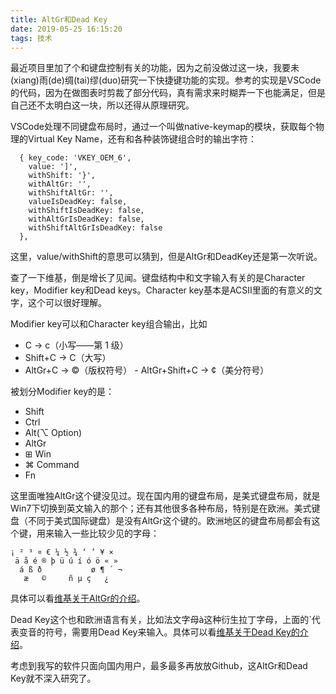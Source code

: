 ```yaml
---
title: AltGr和Dead Key
date: 2019-05-25 16:15:20
tags: 技术
---
```

最近项目里加了个和键盘控制有关的功能，因为之前没做过这一块，我要未(xiang)雨(de)绸(tai)缪(duo)研究一下快捷键功能的实现。参考的实现是VSCode的代码，因为在做图表时剪裁了部分代码，真有需求来时糊弄一下也能满足，但是自己还不太明白这一块，所以还得从原理研究。

VSCode处理不同键盘布局时，通过一个叫做native-keymap的模块，获取每个物理的Virtual Key Name，还有和各种装饰键组合时的输出字符：
```
  { key_code: 'VKEY_OEM_6',
    value: ']',
    withShift: '}',
    withAltGr: '',
    withShiftAltGr: '',
    valueIsDeadKey: false,
    withShiftIsDeadKey: false,
    withAltGrIsDeadKey: false,
    withShiftAltGrIsDeadKey: false
  },
```
这里，value/withShift的意思可以猜到，但是AltGr和DeadKey还是第一次听说。

查了一下维基，倒是增长了见闻。键盘结构中和文字输入有关的是Character key，Modifier key和Dead keys。Character key基本是ACSII里面的有意义的文字，这个可以很好理解。

Modifier key可以和Character key组合输出，比如
- C → c（小写——第 1 级）
- Shift+C → C（大写）
- AltGr+C → ©（版权符号）
​- AltGr+Shift+C → ¢（美分符号）

被划分Modifier key的是：
- Shift
- Ctrl
- Alt(⌥ Option)
- AltGr
- ⊞ Win
- ⌘ Command
- Fn

这里面唯独AltGr这个键没见过。现在国内用的键盘布局，是美式键盘布局，就是Win7下切换到英文输入的那个；还有其他很多各种布局，特别是在欧洲。美式键盘（不同于美式国际键盘）是没有AltGr这个键的。欧洲地区的键盘布局都会有这个键，用来输入一些比较少见的字母：
```
¡ ² ³ ¤ € ¼ ½ ¾ ‘ ’ ¥ ×
 ä å é ® þ ü ú í ó ö « »
  á ß ð           ø ¶ ´ ¬
   æ   ©     ñ µ ç   ¿
```
具体可以看[维基关于AltGr的介绍](https://en.wikipedia.org/wiki/AltGr_key)。

Dead Key这个也和欧洲语言有关，比如法文字母à这种衍生拉丁字母，上面的`代表变音的符号，需要用Dead Key来输入。具体可以看[维基关于Dead Key的介绍](https://en.wikipedia.org/wiki/Dead_key)。

考虑到我写的软件只面向国内用户，最多最多再放放Github，这AltGr和Dead Key就不深入研究了。